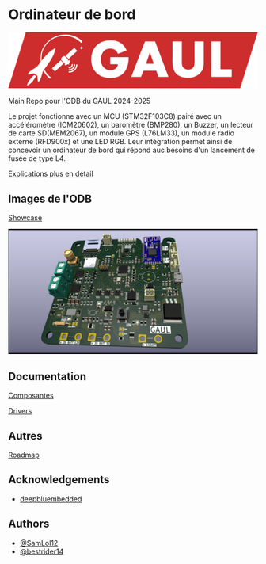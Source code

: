 
# Ordinateur de bord

![GAUL Banner](Documentation/GAUL/logo-full.webp)

Main Repo pour l'ODB du GAUL 2024-2025

Le projet fonctionne avec un MCU (STM32F103C8) pairé avec un accéléromètre (ICM20602), un baromètre (BMP280), un Buzzer, un lecteur de carte SD(MEM2067), un module GPS (L76LM33), un module radio externe (RFD900x) et une LED RGB. Leur intégration permet ainsi de concevoir un ordinateur de bord qui répond auc besoins d'un lancement de fusée de type L4.

[Explications plus en détail](./Documentation/Explications.md)

## Images de l'ODB

[Showcase](./Documentation/Showcase.md)

![ODB1](./Documentation/Showcase/ODB1_PCB.png)

## Documentation

[Composantes](./Documentation/Composantes.md)

[Drivers](./Documentation/Drivers.md)

## Autres

[Roadmap](./Documentation/Roadmap.md)

## Acknowledgements

 - [deepbluembedded](https://deepbluembedded.com/stm32-arm-programming-tutorials/)


## Authors

- [@SamLol12](https://github.com/SamLol12)
- [@bestrider14](https://github.com/bestrider14)

